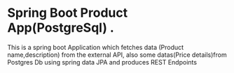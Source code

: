# Spring Boot Product App(PostgreSql) . 
This is a spring boot Application which fetches data (Product name,description) from the external API, also some datas(Price details)from Postgres Db using spring data JPA and produces REST Endpoints

